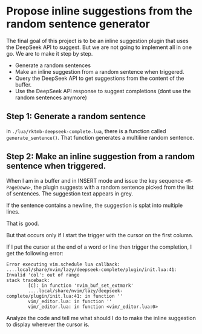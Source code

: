 # Propose inline suggestions from the random sentence generator

The final goal of this project is to be an inline suggestion plugin that uses the DeepSeek API to suggest.
But we are not going to implement all in one go.
We are to make it step by step.

- Generate a random sentences
- Make an inline suggestion from a random sentence when triggered.
- Query the DeepSeek API to get suggestions from the content of the buffer.
- Use the DeepSeek API response to suggest completions (dont use the random sentences anymore)

## Step 1: Generate a random sentence

in `./lua/rktmb-deepseek-complete.lua`, there is a function called `generate_sentence()`.
That function generates a multiline random sentence.

## Step 2: Make an inline  suggestion from a random sentence when triggered.

When I am in a buffer and in INSERT mode and issue the key sequence `<M-PageDown>`,
the plugin suggests with a random sentence picked from the list of sentences. 
The suggestion text appears in grey.

If the sentence contains a newline, the suggestion is splat into multiple lines.

That is good.

But that occurs only if I start the trigger with the cursor on the first column.

If I put the cursor at the end of a word or line then trigger the completion, I get the following error:

```
Error executing vim.schedule lua callback: ....local/share/nvim/lazy/deepseek-complete/plugin/init.lua:41: Invalid 'col': out of range
stack traceback:
        [C]: in function 'nvim_buf_set_extmark'
        ....local/share/nvim/lazy/deepseek-complete/plugin/init.lua:41: in function ''
        vim/_editor.lua: in function ''
        vim/_editor.lua: in function <vim/_editor.lua:0>
```

Analyze the code and tell me what should I do to make the inline suggestion to display wherever the cursor is.
